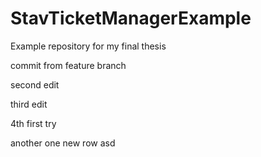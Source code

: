 # StavTicketManagerExample
Example repository for my final thesis

commit from feature branch

second edit

third edit

4th
first try

another one
new row
asd
